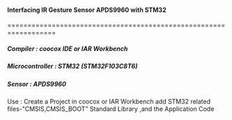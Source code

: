 #### Interfacing IR Gesture Sensor APDS9960 with STM32 
==================================================================


##### Compiler : coocox IDE or IAR Workbench
##### Microcontroller : STM32 (STM32F103C8T6)
##### Sensor : APDS9960

Use : Create a Project in coocox or IAR Workbench add STM32 related files-"CMSIS,CMSIS_BOOT" Standard Library ,and the Application Code



